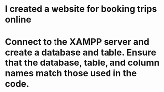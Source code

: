 # I created a website for booking trips online
# Connect to the XAMPP server and create a database and table. Ensure that the database, table, and column names match those used in the code.
